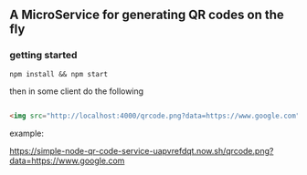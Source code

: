 ## A MicroService for generating QR codes on the fly


### getting started

`npm install && npm start`

then in some client do the following

```html

<img src="http://localhost:4000/qrcode.png?data=https://www.google.com" />

```


example:

https://simple-node-qr-code-service-uapvrefdqt.now.sh/qrcode.png?data=https://www.google.com

